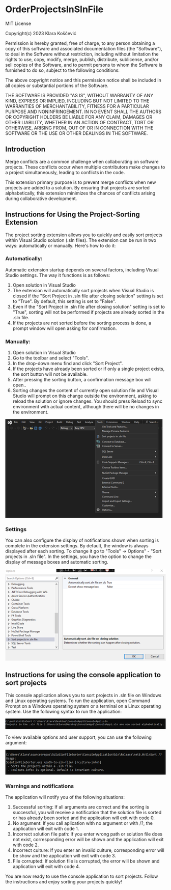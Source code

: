 # OrderProjectsInSlnFile

MIT License

Copyright(c) 2023 Klara Koščević

Permission is hereby granted, free of charge, to any person obtaining a copy of this software and associated documentation files (the "Software"), to deal
in the Software without restriction, including without limitation the rights to use, copy, modify, merge, publish, distribute, sublicense, and/or sell
copies of the Software, and to permit persons to whom the Software is furnished to do so, subject to the following conditions:

The above copyright notice and this permission notice shall be included in all copies or substantial portions of the Software.

THE SOFTWARE IS PROVIDED "AS IS", WITHOUT WARRANTY OF ANY KIND, EXPRESS OR IMPLIED, INCLUDING BUT NOT LIMITED TO THE WARRANTIES OF MERCHANTABILITY,
FITNESS FOR A PARTICULAR PURPOSE AND NONINFRINGEMENT. IN NO EVENT SHALL THE AUTHORS OR COPYRIGHT HOLDERS BE LIABLE FOR ANY CLAIM, DAMAGES OR OTHER
LIABILITY, WHETHER IN AN ACTION OF CONTRACT, TORT OR OTHERWISE, ARISING FROM, OUT OF OR IN CONNECTION WITH THE SOFTWARE OR THE USE OR OTHER DEALINGS IN THE
SOFTWARE.

## Introduction
Merge conflicts are a common challenge when collaborating on software projects. These conflicts occur when multiple contributors make changes to a project simultaneously, leading to conflicts in the code. 

This extension primary purpose is to prevent merge conflicts when new projects are added to a solution. By ensuring that projects are sorted alphabetically, this extension minimizes the chances of conflicts arising during collaborative development.

## Instructions for Using the Project-Sorting Extension

The project sorting extension allows you to quickly and easily sort projects within Visual Studio solution (.sln files). The extension can be run in two ways: automatically or manually. 
Here's how to do it:

### Automatically:
Automatic extension startup depends on several factors, including Visual Studio settings. 
The way it functions is as follows:
1.	Open solution in Visual Studio
2.	The extension will automatically sort projects when Visual Studio is closed if the "Sort Project in .sln file after closing solution" setting is set to "True". By default, this setting is set to "False".
3.	Even if the "Sort Project in .sln file after closing solution" setting is set to "True", sorting will not be performed if projects are already sorted in the .sln file. 
4.	If the projects are not sorted before the sorting process is done, a prompt window will open asking for confirmation. 

### Manually:
1.	Open solution in Visual Studio
2.	Go to the toolbar and select "Tools".
3.	In the drop-down menu find and click "Sort Project".
4.	If the projects have already been sorted or if only a single project exists, the sort button will not be available.
5.	After pressing the sorting button, a confirmation message box will open..
6.	Sorting changes the content of currently open solution file and Visual Studio will prompt on this change outside the environment, asking to reload the solution or ignore changes. You should press Reload to sync environment with actual content, although there will be no changes in the environment.

 ![ManuallyExtension](https://github.com/klkoscevic/SolutionFileSorter/blob/22d11ca7e7c3cb54bf52b9c289bfa9d4b39de650/ManuallyExtension.png)


### Settings
You can also configure the display of notifications shown when sorting is complete in the extension settings. By default, the window is always displayed after each sorting. 
To change it go to "Tools" -> Options" - "Sort projects in .sln file". In the settings, you have the option to change the display of message boxes and automatic sorting.

![SettingsExtension](https://github.com/klkoscevic/SolutionFileSorter/blob/1a62c803fc9943fa078a26eb43e5a9e6fc57cbd7/SettingsExtension.png)


## Instructions for using the console application to sort projects
This console application allows you to sort projects in .sln file on Windows and Linux operating systems. 
To run the application, open Command Prompt on a Windows operating system or a terminal on a Linux operating system.
Use the following syntax to run the application:
 
![SyntaxConsoleApp](https://github.com/klkoscevic/SolutionFileSorter/blob/22d11ca7e7c3cb54bf52b9c289bfa9d4b39de650/SyntaxConsole.png)

To view available options and user support, you can use the following argument:

 ![InfoConsoleApp](https://github.com/klkoscevic/SolutionFileSorter/blob/1a62c803fc9943fa078a26eb43e5a9e6fc57cbd7/InfoConsole.png)

### Warnings and notifications
The application will notify you of the following situations:
1. Successful sorting: If all arguments are correct and the sorting is successful, you will receive a notification that the solution file is sorted or has already been sorted and the application will exit with code 0.
2. No argument: If you call aplication with no argument or with /?, the application will exit with code 1.
3. Incorrect solution file path: If you enter wrong path or solution file does not exist, corresponding error will be shown and the application will exit with code 2.
4. Incorrect culture: If you enter an invalid culture, corresponding error will be show and the application will exit with code 3.
5. File corrupted: If solution file is corrupted, the error will be shown and application will exit with code 4.

You are now ready to use the console application to sort projects. Follow the instructions and enjoy sorting your projects quickly!
